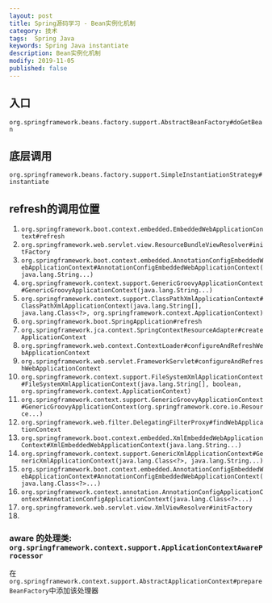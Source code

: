 ```yaml
---
layout: post
title: Spring源码学习 - Bean实例化机制
category: 技术
tags:  Spring Java
keywords: Spring Java instantiate
description: Bean实例化机制
modify: 2019-11-05
published: false
---
```



## 入口

`org.springframework.beans.factory.support.AbstractBeanFactory#doGetBean`

## 底层调用

`org.springframework.beans.factory.support.SimpleInstantiationStrategy#instantiate`


## refresh的调用位置

1. `org.springframework.boot.context.embedded.EmbeddedWebApplicationContext#refresh`
2. `org.springframework.web.servlet.view.ResourceBundleViewResolver#initFactory`
3. `org.springframework.boot.context.embedded.AnnotationConfigEmbeddedWebApplicationContext#AnnotationConfigEmbeddedWebApplicationContext(java.lang.String...)`
4. `org.springframework.context.support.GenericGroovyApplicationContext#GenericGroovyApplicationContext(java.lang.String...)`
5. `org.springframework.context.support.ClassPathXmlApplicationContext#ClassPathXmlApplicationContext(java.lang.String[], java.lang.Class<?>, org.springframework.context.ApplicationContext)`
6. `org.springframework.boot.SpringApplication#refresh`
7. `org.springframework.jca.context.SpringContextResourceAdapter#createApplicationContext`
8. `org.springframework.web.context.ContextLoader#configureAndRefreshWebApplicationContext`
9. `org.springframework.web.servlet.FrameworkServlet#configureAndRefreshWebApplicationContext`
10. `org.springframework.context.support.FileSystemXmlApplicationContext#FileSystemXmlApplicationContext(java.lang.String[], boolean, org.springframework.context.ApplicationContext)`
11. `org.springframework.context.support.GenericGroovyApplicationContext#GenericGroovyApplicationContext(org.springframework.core.io.Resource...)`
12. `org.springframework.web.filter.DelegatingFilterProxy#findWebApplicationContext`
13. `org.springframework.boot.context.embedded.XmlEmbeddedWebApplicationContext#XmlEmbeddedWebApplicationContext(java.lang.String...)`
14. `org.springframework.context.support.GenericXmlApplicationContext#GenericXmlApplicationContext(java.lang.Class<?>, java.lang.String...)`
15. `org.springframework.boot.context.embedded.AnnotationConfigEmbeddedWebApplicationContext#AnnotationConfigEmbeddedWebApplicationContext(java.lang.Class<?>...)`
17. `org.springframework.context.annotation.AnnotationConfigApplicationContext#AnnotationConfigApplicationContext(java.lang.Class<?>...)`
18. `org.springframework.web.servlet.view.XmlViewResolver#initFactory`
19. 


### aware 的处理类: `org.springframework.context.support.ApplicationContextAwareProcessor`

在`org.springframework.context.support.AbstractApplicationContext#prepareBeanFactory`中添加该处理器